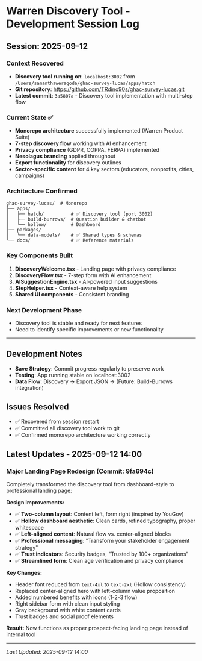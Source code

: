 # Warren Discovery Tool - Development Session Log

## Session: 2025-09-12

### Context Recovered
- **Discovery tool running on**: `localhost:3002` from `/Users/samanthaweragoda/ghac-survey-lucas/apps/hatch`
- **Git repository**: https://github.com/TRdino90s/ghac-survey-lucas.git
- **Latest commit**: `3a5807a` - Discovery tool implementation with multi-step flow

### Current State ✅
- **Monorepo architecture** successfully implemented (Warren Product Suite)
- **7-step discovery flow** working with AI enhancement
- **Privacy compliance** (GDPR, COPPA, FERPA) implemented
- **Nesolagus branding** applied throughout
- **Export functionality** for discovery outlines
- **Sector-specific content** for 4 key sectors (educators, nonprofits, cities, campaigns)

### Architecture Confirmed
```
ghac-survey-lucas/  # Monorepo
├── apps/
│   ├── hatch/          # ✅ Discovery tool (port 3002)
│   ├── build-burrows/  # Question builder & chatbot  
│   └── hollow/         # Dashboard
├── packages/
│   └── data-models/    # ✅ Shared types & schemas
└── docs/               # ✅ Reference materials
```

### Key Components Built
1. **DiscoveryWelcome.tsx** - Landing page with privacy compliance
2. **DiscoveryFlow.tsx** - 7-step form with AI enhancement
3. **AISuggestionEngine.tsx** - AI-powered input suggestions
4. **StepHelper.tsx** - Context-aware help system
5. **Shared UI components** - Consistent branding

### Next Development Phase
- Discovery tool is stable and ready for next features
- Need to identify specific improvements or new functionality

---

## Development Notes
- **Save Strategy**: Commit progress regularly to preserve work
- **Testing**: App running stable on localhost:3002
- **Data Flow**: Discovery → Export JSON → (Future: Build-Burrows integration)

## Issues Resolved
- ✅ Recovered from session restart
- ✅ Committed all discovery tool work to git
- ✅ Confirmed monorepo architecture working correctly

## Latest Updates - 2025-09-12 14:00

### Major Landing Page Redesign (Commit: 9fa694c)
Completely transformed the discovery tool from dashboard-style to professional landing page:

**Design Improvements:**
- ✅ **Two-column layout**: Content left, form right (inspired by YouGov)
- ✅ **Hollow dashboard aesthetic**: Clean cards, refined typography, proper whitespace
- ✅ **Left-aligned content**: Natural flow vs. center-aligned blocks
- ✅ **Professional messaging**: "Transform your stakeholder engagement strategy"
- ✅ **Trust indicators**: Security badges, "Trusted by 100+ organizations"
- ✅ **Streamlined form**: Clean age verification and privacy compliance

**Key Changes:**
- Header font reduced from `text-4xl` to `text-2xl` (Hollow consistency)
- Replaced center-aligned hero with left-column value proposition
- Added numbered benefits with icons (1-2-3 flow)
- Right sidebar form with clean input styling
- Gray background with white content cards
- Trust badges and social proof elements

**Result:** Now functions as proper prospect-facing landing page instead of internal tool

---

*Last Updated: 2025-09-12 14:00*